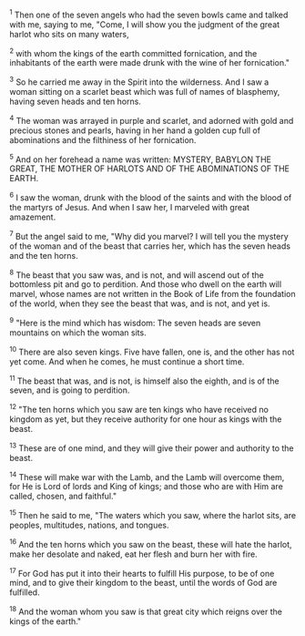 <sup>1</sup> 
Then one of the seven angels who had the seven bowls came and talked with me, saying to me, "Come, I will show you the judgment of the great harlot who sits on many waters, 

<sup>2</sup> 
with whom the kings of the earth committed fornication, and the inhabitants of the earth were made drunk with the wine of her fornication." 

<sup>3</sup> 
So he carried me away in the Spirit into the wilderness. And I saw a woman sitting on a scarlet beast which was full of names of blasphemy, having seven heads and ten horns. 

<sup>4</sup> 
The woman was arrayed in purple and scarlet, and adorned with gold and precious stones and pearls, having in her hand a golden cup full of abominations and the filthiness of her fornication. 

<sup>5</sup> 
And on her forehead a name was written: MYSTERY, BABYLON THE GREAT, THE MOTHER OF HARLOTS AND OF THE ABOMINATIONS OF THE EARTH. 

<sup>6</sup> 
I saw the woman, drunk with the blood of the saints and with the blood of the martyrs of Jesus. And when I saw her, I marveled with great amazement.

<sup>7</sup> 
But the angel said to me, "Why did you marvel? I will tell you the mystery of the woman and of the beast that carries her, which has the seven heads and the ten horns. 

<sup>8</sup> 
The beast that you saw was, and is not, and will ascend out of the bottomless pit and go to perdition. And those who dwell on the earth will marvel, whose names are not written in the Book of Life from the foundation of the world, when they see the beast that was, and is not, and yet is. 

<sup>9</sup> 
"Here is the mind which has wisdom: The seven heads are seven mountains on which the woman sits. 

<sup>10</sup> 
There are also seven kings. Five have fallen, one is, and the other has not yet come. And when he comes, he must continue a short time. 

<sup>11</sup> 
The beast that was, and is not, is himself also the eighth, and is of the seven, and is going to perdition. 

<sup>12</sup> 
"The ten horns which you saw are ten kings who have received no kingdom as yet, but they receive authority for one hour as kings with the beast. 

<sup>13</sup> 
These are of one mind, and they will give their power and authority to the beast. 

<sup>14</sup> 
These will make war with the Lamb, and the Lamb will overcome them, for He is Lord of lords and King of kings; and those who are with Him are called, chosen, and faithful." 

<sup>15</sup> 
Then he said to me, "The waters which you saw, where the harlot sits, are peoples, multitudes, nations, and tongues. 

<sup>16</sup> 
And the ten horns which you saw on the beast, these will hate the harlot, make her desolate and naked, eat her flesh and burn her with fire. 

<sup>17</sup> 
For God has put it into their hearts to fulfill His purpose, to be of one mind, and to give their kingdom to the beast, until the words of God are fulfilled. 

<sup>18</sup> 
And the woman whom you saw is that great city which reigns over the kings of the earth."